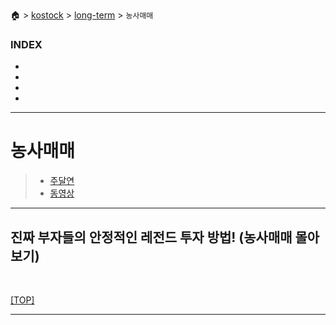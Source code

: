🏠 > [kostock](../../) > [long-term](../) > `농사매매`

### INDEX
- []()
- []()
- []()
- []()


---
# 농사매매
> - [주달연](https://주식단테.com/)
> - [동영상](https://www.youtube.com/watch?v=cuzjfvhi-S8&list=PLYoNND5p81l2d0GUTQRGiFrD6jDb0KLXW)


---
## 진짜 부자들의 안정적인 레전드 투자 방법! (농사매매 몰아보기)

<br/>

[[TOP]](#index)

---
